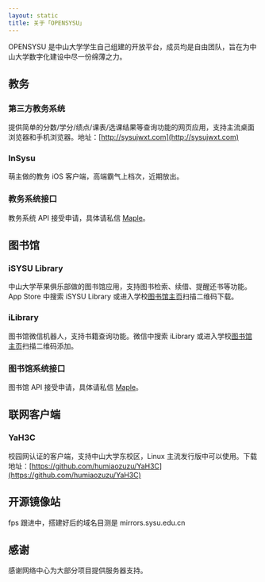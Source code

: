 ```yaml
---
layout: static
title: 关于「OPENSYSU」
---
```


OPENSYSU 是中山大学学生自己组建的开放平台，成员均是自由团队，旨在为中山大学数字化建设中尽一份绵薄之力。

教务
----

### 第三方教务系统

提供简单的分数/学分/绩点/课表/选课结果等查询功能的网页应用，支持主流桌面浏览器和手机浏览器。地址：[http://sysujwxt.com](http://sysujwxt.com)

### InSysu

萌主做的教务 iOS 客户端，高端霸气上档次，近期放出。

### 教务系统接口

教务系统 API 接受申请，具体请私信 [Maple](http://weibo.com/maplevalley8)。

图书馆
-----

### iSYSU Library

中山大学苹果俱乐部做的图书馆应用，支持图书检索、续借、提醒还书等功能。App Store 中搜索 iSYSU Library 或进入学校[图书馆主页](http://202.116.64.108:8991/F)扫描二维码下载。

### iLibrary

图书馆微信机器人，支持书籍查询功能。微信中搜索 iLibrary 或进入学校[图书馆主页](http://202.116.64.108:8991/F)扫描二维码添加。

### 图书馆系统接口

图书馆 API 接受申请，具体请私信 [Maple](http://weibo.com/maplevalley8)。

联网客户端
--------

### YaH3C

校园网认证的客户端，支持中山大学东校区，Linux 主流发行版中可以使用。下载地址：[https://github.com/humiaozuzu/YaH3C](https://github.com/humiaozuzu/YaH3C)

开源镜像站
--------

fps 跟进中，搭建好后的域名目测是 mirrors.sysu.edu.cn

感谢
----

感谢网络中心为大部分项目提供服务器支持。